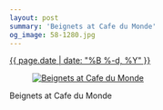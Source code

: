 ```yaml
---
layout: post
summary: 'Beignets at Cafe du Monde'
og_image: 58-1280.jpg
---
```


<p>
 <time>
  <a href="/58">
   {{ page.date | date: "%B %-d, %Y" }}
  </a>
 </time>
 <a href="/58">
  <figure data-taken="9/28/2013">
   <img alt="Beignets at Cafe du Monde" sizes="(min-width: 700px) 50vw, calc(100vw - 2rem)" src="{{ site.assets_url }}/58-640.jpg" srcset="{{ site.assets_url }}/58-1280.jpg 1280w, {{ site.assets_url }}/58-960.jpg 960w, {{ site.assets_url }}/58-640.jpg 640w, {{ site.assets_url }}/58-320.jpg 320w"/>
  </figure>
 </a>
 <span>
  Beignets at Cafe du Monde
 </span>
</p>
